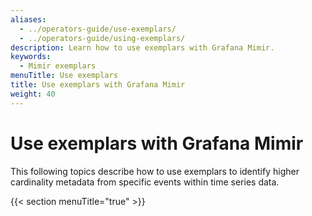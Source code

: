 ```yaml
---
aliases:
  - ../operators-guide/use-exemplars/
  - ../operators-guide/using-exemplars/
description: Learn how to use exemplars with Grafana Mimir.
keywords:
  - Mimir exemplars
menuTitle: Use exemplars
title: Use exemplars with Grafana Mimir
weight: 40
---
```


# Use exemplars with Grafana Mimir

This following topics describe how to use exemplars to identify higher cardinality metadata from specific events within time series data.

{{< section menuTitle="true" >}}
